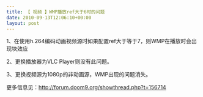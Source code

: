 ```yaml
---
title: 【 视频 】WMP播放ref大于6时的问题
date: 2010-09-13T12:06:10+00:00
layout: post
---
```

1、在使用h.264编码动画视频源时如果配置ref大于等于7，则WMP在播放时会出现块效应

2、更换播放器为VLC Player则没有此问题。

3、更换视频源为1080p的非动画源，WMP出现的问题消失。

更多信息见：http://forum.doom9.org/showthread.php?t=156714
